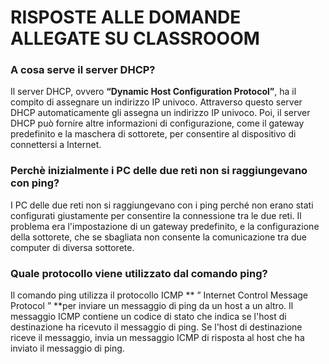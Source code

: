 # RISPOSTE ALLE DOMANDE ALLEGATE SU CLASSROOOM

### A cosa serve il server DHCP?

Il server DHCP, ovvero **“Dynamic Host Configuration Protocol”**, ha il compito di assegnare un indirizzo IP univoco. Attraverso questo server DHCP automaticamente gli assegna un indirizzo IP univoco. Poi, il server DHCP può fornire altre informazioni di configurazione, come il gateway predefinito e la maschera di sottorete, per consentire al dispositivo di connettersi a Internet.

### Perchè inizialmente i PC delle due reti non si raggiungevano con ping?

I PC delle due reti non si raggiungevano con i ping perché non erano stati configurati giustamente per consentire la connessione tra le due reti. Il problema era l'impostazione di un gateway predefinito, e la configurazione della sottorete, che se sbagliata non consente la comunicazione tra due computer di diversa sottorete.

### Quale protocollo viene utilizzato dal comando ping?

Il comando ping utilizza il protocollo ICMP ** ” Internet Control Message Protocol ” **per inviare un messaggio di ping da un host a un altro. Il messaggio ICMP contiene un codice di stato che indica se l'host di destinazione ha ricevuto il messaggio di ping. Se l'host di destinazione riceve il messaggio, invia un messaggio ICMP di risposta al host che ha inviato il messaggio di ping.

